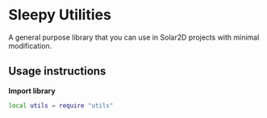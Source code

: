# Sleepy Utilities

A general purpose library that you can use in Solar2D projects with minimal modification.

## Usage instructions
**Import library**
```sh
local utils = require "utils"
```
